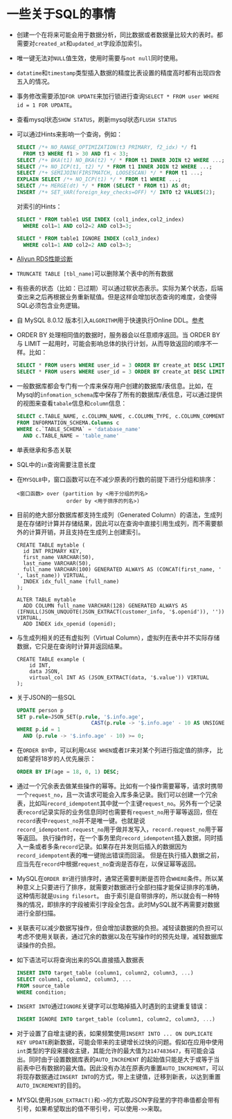 

# 一些关于SQL的事情

* 创建一个在将来可能会用于数据分析，同比数据或者数据量比较大的表时。都需要对`created_at`和`updated_at`字段添加索引。

* 唯一键无法对`NULL`值生效，使用时需要与`not null`同时使用。

* `datatime`和`timestamp`类型插入数据的精度比表设置的精度高时都有出现四舍五入的情况。

* 事务修改需要添加`FOR UPDATE`来加行锁进行查询`SELECT * FROM user WHERE id = 1 FOR UPDATE`。

* 查看mysql状态`SHOW STATUS`，刷新mysql状态`FLUSH STATUS`

* 可以通过Hints来影响一个查询，例如：

  ```sql
  SELECT /*+ NO_RANGE_OPTIMIZATION(t3 PRIMARY, f2_idx) */ f1
    FROM t3 WHERE f1 > 30 AND f1 < 33;
  SELECT /*+ BKA(t1) NO_BKA(t2) */ * FROM t1 INNER JOIN t2 WHERE ...;
  SELECT /*+ NO_ICP(t1, t2) */ * FROM t1 INNER JOIN t2 WHERE ...;
  SELECT /*+ SEMIJOIN(FIRSTMATCH, LOOSESCAN) */ * FROM t1 ...;
  EXPLAIN SELECT /*+ NO_ICP(t1) */ * FROM t1 WHERE ...;
  SELECT /*+ MERGE(dt) */ * FROM (SELECT * FROM t1) AS dt;
  INSERT /*+ SET_VAR(foreign_key_checks=OFF) */ INTO t2 VALUES(2);
  ```

  对索引的Hints：

  ```sql
  SELECT * FROM table1 USE INDEX (col1_index,col2_index)
    WHERE col1=1 AND col2=2 AND col3=3;
  
  SELECT * FROM table1 IGNORE INDEX (col3_index)
    WHERE col1=1 AND col2=2 AND col3=3;
  ```

* [Aliyun RDS性能诊断](https://help.aliyun.com/document_detail/128447.html)

* `TRUNCATE TABLE [tbl_name]`可以删除某个表中的所有数据

* 有些表的状态（比如：已过期）可以通过软状态表示。实际为某个状态，后端查出来之后再根据业务重新赋值。但是这样会增加状态查询的难度，会使得SQL必须包含业务逻辑。

* 自 MySQL 8.0.12 版本引入`ALGORITHM`用于快速执行Online DDL。[参考](http://www.weijingbiji.com/2100/)

* ORDER BY 处理相同值的数据时，服务器会以任意顺序返回。当 ORDER BY 与 LIMIT 一起用时，可能会影响总体的执行计划，从而导致返回的顺序不一样。比如：    

  ```sql
  SELECT * FROM users WHERE user_id = 3 ORDER BY create_at DESC LIMIT 2,10;
  SELECT * FROM users WHERE user_id = 3 ORDER BY create_at DESC LIMIT 3,10;
  ```

* 一般数据库都会专门有一个库来保存用户创建的数据库/表信息。比如，在Mysql的`infomation_schema`库中保存了所有的数据库/表信息，可以通过提供的视图来查看`tabale`信息和`column`信息：    

  ```sql
  SELECT c.TABLE_NAME, c.COLUMN_NAME, c.COLUMN_TYPE, c.COLUMN_COMMENT
  FROM INFORMATION_SCHEMA.Columns c
  WHERE c.`TABLE_SCHEMA` = 'database_name'
    AND c.TABLE_NAME = 'table_name'
  ```

* 单表继承和多态关联

* SQL中的`in`查询需要注意长度

* 在`MYSQL8`中，窗口函数可以在不减少原表的行数的前提下进行分组和排序：

  ```
  <窗口函数> over (partition by <用于分组的列名>
                  order by <用于排序的列名>)
  ```
  
* 目前的绝大部分数据库都支持生成列（Generated Column）的语法，生成列是在存储时计算并存储结果，因此可以在查询中直接引用生成列，而不需要额外的计算开销，并且支持在生成列上创建索引。

  ```mysql
  CREATE TABLE mytable (
    id INT PRIMARY KEY,
    first_name VARCHAR(50),
    last_name VARCHAR(50),
    full_name VARCHAR(100) GENERATED ALWAYS AS (CONCAT(first_name, ' ', last_name)) VIRTUAL,
    INDEX idx_full_name (full_name)
  );
  ```

  ```mysql
  ALTER TABLE mytable
  	ADD COLUMN full_name VARCHAR(128) GENERATED ALWAYS AS (IFNULL(JSON_UNQUOTE(JSON_EXTRACT(customer_info, '$.openid')), '')) VIRTUAL,
  	ADD INDEX idx_openid (openid);
  ```

* 与生成列相关的还有虚拟列（Virtual Column），虚拟列在表中并不实际存储数据，它只是在查询时计算并返回结果。
  ```mysql
  CREATE TABLE example (
      id INT,
      data JSON,
      virtual_col INT AS (JSON_EXTRACT(data, '$.value')) VIRTUAL
  );
  ```

* 关于JSON的一些SQL
  ```sql
  UPDATE person p
  SET p.rule=JSON_SET(p.rule, '$.info.age',
  						  CAST(p.rule -> '$.info.age' - 10 AS UNSIGNED))
  WHERE p.id = 1
    AND (p.rule -> '$.info.age' - 10) >= 0;
  ```

* 在`ORDER BY`中，可以利用`CASE WHEN`或者`IF`来对某个列进行指定值的排序， 比如希望将18岁的人优先展示：
  ```sql
  ORDER BY IF(age = 18, 0, 1) DESC;
  ```
  
* 通过一个冗余表去做某些操作的幂等。比如有一个操作需要幂等，请求时携带一个`request_no`，且一次请求可能会入库多条记录。我们可以创建一个冗余表，比如叫`record_idempotent`其中就一个主键`request_no`。另外有一个记录表`record`记录实际的业务信息同时也需要有`request_no`用于幂等返回，但在`record`表中`request_no`并不是唯一键。也就是说`record_idempotent.request_no`用于做并发写入，`record.request_no`用于幂等返回。
  执行操作时，在一个事务里向`record_idempotent`插入数据，同时插入一条或者多条`record`记录。如果存在并发则后插入的数据因为`record_idempotent`表的唯一键抛出错误而回滚。
  但是在执行插入数据之前，应当先在`record`中根据`request_no`查询是否存在，以保证幂等返回。
  
* MySQL在`ORDER BY`进行排序时，通常还需要判断是否符合`WHERE`条件。所以某种意义上只要进行了排序，就需要对数据进行全部扫描才能保证排序的准确，这种情形就是`Using filesort`。
  由于索引是自带排序的，所以就会有一种特殊的情况，即排序的字段被索引字段全包含。此时MySQL就不再需要对数据进行全部扫描。
  
* 关联表可以减少数据写操作，但会增加读数据的负担。减轻读数据的负担可以考虑不使用关联表，通过冗余的数据以及在写操作时的预先处理，减轻数据库读操作的负担。

* 如下语法可以将查询出来的SQL直接插入数据表
  ```sql
  INSERT INTO target_table (column1, column2, column3, ...)
  SELECT column1, column2, column3, ...
  FROM source_table
  WHERE condition;
  ```

* `INSERT INTO`通过`IGNORE`关键字可以忽略掉插入时遇到的主键重复错误：

  ```sql
  INSERT IGNORE INTO target_table (column1, column2, column3, ...)
  ```

* 对于设置了自增主键的表，如果频繁使用`INSERT INTO ... ON DUPLICATE KEY UPDATE`刷新数据，可能会带来的主键增长过快的问题。假如在应用中使用`int`类型的字段来接收主键，其能允许的最大值为`2147483647`，有可能会溢出。同时由于设置数据库表的`AUTO_INCREMENT` 的起始值只能是大于或等于当前表中已有数据的最大值。因此没有办法在原表内重置`AUTO_INCREMENT`，可以将现存数据通过`INSERT INTO`的方式，带上主键值，迁移到新表，以达到重置`AUTO_INCREMENT`的目的。

* MYSQL使用`JSON_EXTRACT()`和`->`的方式取JSON字段里的字符串值都会带有引号，如果希望取出的值不带引号，可以使用`->>`来取。
